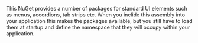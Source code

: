 This NuGet provides a number of packages for standard UI elements such as
menus, accordions, tab strips etc. When you inclide this assembly into your
application this makes the packages available, but you still have to load
them at startup and define the namespace that they will occupy within
your application.
